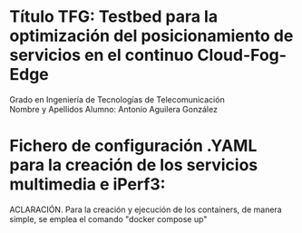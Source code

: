 # Título TFG: Testbed para la optimización del posicionamiento de servicios en el continuo Cloud-Fog-Edge    
Grado en Ingeniería de Tecnologías de Telecomunicación                                                     
Nombre y Apellidos Alumno: Antonio Aguilera González                                                        

# Fichero de configuración .YAML para la creación de los servicios multimedia e iPerf3:
ACLARACIÓN. Para la creación y ejecución de los containers, de manera simple, se emplea el comando "docker compose up"
